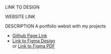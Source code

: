 
LINK TO DESIGN

WEBSITE LINK

DESCRIPTION
A portfolio websit with my projects
<ul>
<li> <a href="https://lonialnor.github.io/Portfolio/portfolio.html">Github Page Link</a> </li>
<li> <a href="  https://www.figma.com/file/7RQoeosilFglXHuPlJeBBw/Portfolio-design?node-id=0%3A1">Link to Figma Design</a> </li> or <a href="https://github.com/lonialnor/Portfolio/blob/main/portfolio%20deisgn.pdf">Link to Figma PDF</a>
 
